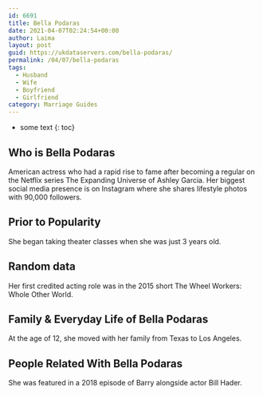 ```yaml
---
id: 6691
title: Bella Podaras
date: 2021-04-07T02:24:54+00:00
author: Laima
layout: post
guid: https://ukdataservers.com/bella-podaras/
permalink: /04/07/bella-podaras
tags:
  - Husband
  - Wife
  - Boyfriend
  - Girlfriend
category: Marriage Guides
---
```


* some text
{: toc}


## Who is Bella Podaras
                  
                  
                  
American actress who had a rapid rise to fame after becoming a regular on the Netflix series The Expanding Universe of Ashley Garcia. Her biggest social media presence is on Instagram where she shares lifestyle photos with 90,000 followers. 
                  
              
            
              
            
                
                
                
## Prior to Popularity
                  
                  
                  
She began taking theater classes when she was just 3 years old.
                  
              
            
              
            
                
                
                
## Random data
                  
                  
                  
Her first credited acting role was in the 2015 short The Wheel Workers: Whole Other World.
                  
              
            
              
            
                
                
                
## Family & Everyday Life of Bella Podaras
                  
                  
                  
At the age of 12, she moved with her family from Texas to Los Angeles.
                  
              
            
              
            
                
                
                
## People Related With Bella Podaras
                  
                  
                  
She was featured in a 2018 episode of Barry alongside actor Bill Hader.
                  
              
            
              
            
                
              
            
              
              
            
            
              
            
          
          
          